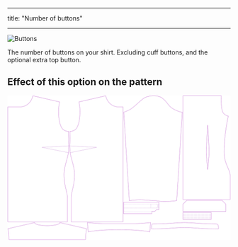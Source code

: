 ***

title: "Number of buttons"

***

![Buttons](buttons.svg)

The number of buttons on your shirt. Excluding cuff buttons, and the optional extra top button.

## Effect of this option on the pattern

![This image shows the effect of this option by superimposing several variants that have a different value for this option](simone_buttons_sample.svg "Effect of this option on the pattern")
